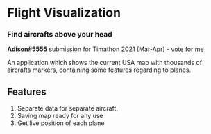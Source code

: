 # Flight Visualization
### Find aircrafts above your head

**Adison#5555** submission for Timathon 2021 (Mar-Apr) - [vote for me](#)

An application which shows the current USA map with
thousands of aircrafts markers, containing some features regarding to planes. 

## Features
1. Separate data for separate aircraft.
2. Saving map ready for any use
3. Get live position of each plane

